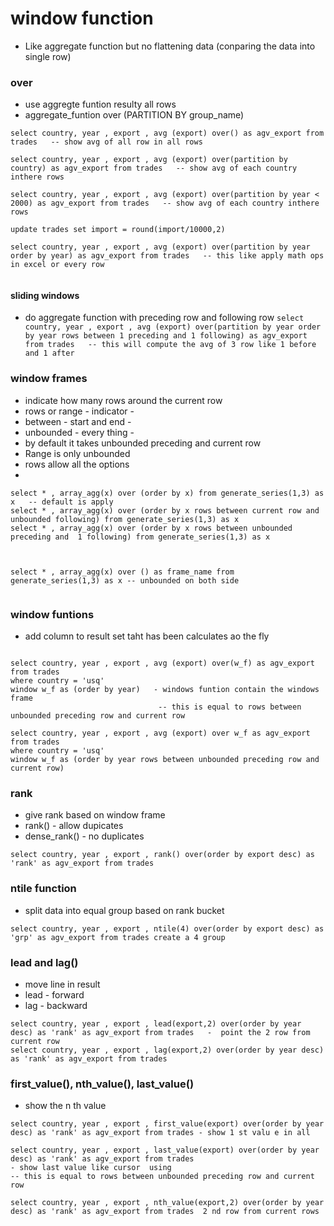 # window function
- Like aggregate function but no flattening data (conparing the data into single row)
### over
- use aggregte funtion resulty all rows
- aggregate_funtion over (PARTITION BY group_name)
```
select country, year , export , avg (export) over() as agv_export from trades   -- show avg of all row in all rows

select country, year , export , avg (export) over(partition by country) as agv_export from trades   -- show avg of each country inthere rows

select country, year , export , avg (export) over(partition by year < 2000) as agv_export from trades   -- show avg of each country inthere rows

update trades set import = round(import/10000,2)

select country, year , export , avg (export) over(partition by year order by year) as agv_export from trades   -- this like apply math ops in excel or every row


```
#### sliding windows
- do aggregate function with preceding row and following row
` select country, year , export , avg (export) over(partition by year order by year rows between 1 preceding and 1 following) as agv_export from trades   -- this will compute the avg of 3 row like 1 before and 1 after `

### window frames 
- indicate how many rows around the current row
- rows or range - indicator - 
- between - start and end - 
- unbounded - every thing -
- by default it takes unbounded preceding and current row
- Range is only unbounded
- rows allow all the options
- 
``` 
select * , array_agg(x) over (order by x) from generate_series(1,3) as x   -- default is apply
select * , array_agg(x) over (order by x rows between current row and unbounded following) from generate_series(1,3) as x  
select * , array_agg(x) over (order by x rows between unbounded preceding and  1 following) from generate_series(1,3) as x



select * , array_agg(x) over () as frame_name from generate_series(1,3) as x -- unbounded on both side


```

### window funtions
- add column to result set taht has been calculates ao the fly
```

select country, year , export , avg (export) over(w_f) as agv_export
from trades
where country = 'usq'
window w_f as (order by year)   - windows funtion contain the windows frame
                                 -- this is equal to rows between unbounded preceding row and current row

select country, year , export , avg (export) over w_f as agv_export
from trades
where country = 'usq'
window w_f as (order by year rows between unbounded preceding row and current row) 
```

### rank
- give rank based on  window frame
- rank() - allow dupicates
- dense_rank()  - no duplicates
```
select country, year , export , rank() over(order by export desc) as 'rank' as agv_export from trades 
```

### ntile function
-  split data into equal group based on rank bucket
```
select country, year , export , ntile(4) over(order by export desc) as 'grp' as agv_export from trades create a 4 group 
```
### lead and lag()
- move line in result
- lead - forward
- lag - backward
```
select country, year , export , lead(export,2) over(order by year desc) as 'rank' as agv_export from trades   -  point the 2 row from current row
select country, year , export , lag(export,2) over(order by year desc) as 'rank' as agv_export from trades 
```

### first_value(), nth_value(), last_value()
- show the n th value
```
select country, year , export , first_value(export) over(order by year desc) as 'rank' as agv_export from trades - show 1 st valu e in all

select country, year , export , last_value(export) over(order by year desc) as 'rank' as agv_export from trades
- show last value like cursor  using
-- this is equal to rows between unbounded preceding row and current row

select country, year , export , nth_value(export,2) over(order by year desc) as 'rank' as agv_export from trades  2 nd row from current rows
```
